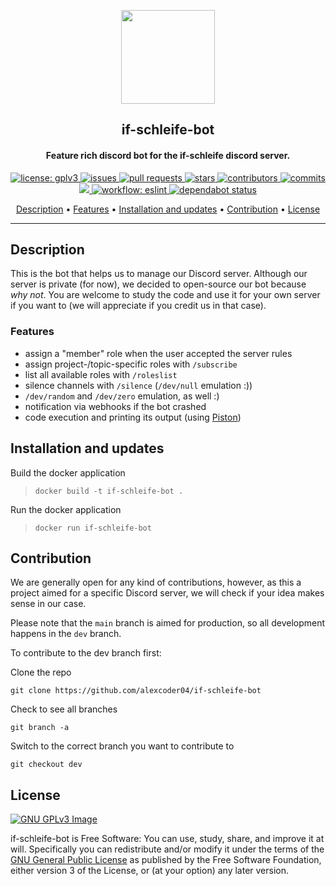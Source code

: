 
<p align="center">
    <img src="https://www.namijda.de/images/product_images/popup_images/kobalt_10.jpg" width="150">
</p>

<h2 align="center"><b>if-schleife-bot</b></h2>

<h4 align="center"><b>Feature rich discord bot for the if-schleife discord server.</b></b></h4>

<p align="center">
    <a href="https://www.gnu.org/licenses/gpl-3.0" target="_blank">
        <img src="https://img.shields.io/badge/License-GPL%20v3-blue.svg" alt="license: gplv3">
    </a>
    <a href="https://github.com/alexcoder04/if-schleife-bot/issues">
        <img src="https://img.shields.io/github/issues/alexcoder04/if-schleife-bot" alt="issues">
    </a>
    <a href="https://github.com/alexcoder04/if-schleife-bot/pulls">
        <img src="https://img.shields.io/github/issues-pr/alexcoder04/if-schleife-bot" alt="pull requests">
    </a>
    <a href="https://github.com/alexcoder04/if-schleife-bot/stargazers">
        <img src="https://img.shields.io/github/stars/alexcoder04/if-schleife-bot?logo=GitHub" alt="stars">
    </a>
    <a href="https://github.com/alexcoder04/if-schleife-bot/graphs/contributors">
        <img src="https://img.shields.io/github/contributors-anon/alexcoder04/if-schleife-bot" alt="contributors">
    </a>
    <a href="https://github.com/alexcoder04/if-schleife-bot/commits/">
        <img src="https://img.shields.io/github/commit-activity/m/alexcoder04/if-schleife-bot" alt="commits">
    </a>
    <a href="https://github.com/alexcoder04/if-schleife-bot/graphs/code-frequency" target="_blank">
        <img src="https://img.shields.io/tokei/lines/github/alexcoder04/if-schleife-bot?label=lines&color=informational&logo=GitHub">
    </a>
    <a href="https://github.com/alexcoder04/if-schleife-bot/actions">
        <img src="https://github.com/alexcoder04/if-schleife-bot/actions/workflows/eslint.yml/badge.svg" alt="workflow: eslint">
    </a>
    <a href="https://github.com/alexcoder04/if-schleife-bot/network/dependencies">
        <img src="https://badgen.net/github/dependabot/alexcoder04/if-schleife-bot?icon=github" alt="dependabot status">
    </a>
</p>

<p align="center">
    <a href="#description">Description</a> &bull; 
    <a href="#features">Features</a> &bull; 
    <a href="#installation-and-updates">Installation and updates</a> &bull; 
    <a href="#contribution">Contribution</a> &bull; 
    <a href="#license">License</a>
</p>

<hr>

## Description

This is the bot that helps us to manage our Discord server. Although our server
is private (for now), we decided to open-source our bot because *why not*. You
are welcome to study the code and use it for your own server if you want to (we
will appreciate if you credit us in that case).

### Features

 - assign a "member" role when the user accepted the server rules
 - assign project-/topic-specific roles with `/subscribe`
 - list all available roles with `/roleslist`
 - silence channels with `/silence` (`/dev/null` emulation :))
 - `/dev/random` and `/dev/zero` emulation, as well :)
 - notification via webhooks if the bot crashed
 - code execution and printing its output (using [Piston](https://github.com/engineer-man/piston))

## Installation and updates

Build the docker application
> `docker build -t if-schleife-bot .`

Run the docker application
> `docker run if-schleife-bot`

## Contribution

We are generally open for any kind of contributions, however, as this a project
aimed for a specific Discord server, we will check if your idea makes sense in
our case.

Please note that the `main` branch is aimed for production, so all development
happens in the `dev` branch.

To contribute to the dev branch first:

Clone the repo

`git clone https://github.com/alexcoder04/if-schleife-bot`

Check to see all branches

`git branch -a`

Switch to the correct branch you want to contribute to

`git checkout dev`

## License

[![GNU GPLv3 Image](https://www.gnu.org/graphics/gplv3-127x51.png)](https://www.gnu.org/licenses/gpl-3.0.en.html)  

if-schleife-bot is Free Software: You can use, study, share, and improve it at
will. Specifically you can redistribute and/or modify it under the terms of the
[GNU General Public License](https://www.gnu.org/licenses/gpl.html) as published
by the Free Software Foundation, either version 3 of the License, or (at your
option) any later version.

